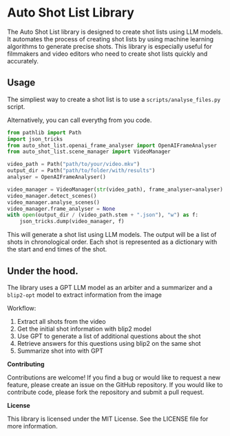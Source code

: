 # Auto Shot List Library

The Auto Shot List library is designed to create shot lists using LLM models. It automates the process of creating shot lists by using machine learning algorithms to generate precise shots. This library is especially useful for filmmakers and video editors who need to create shot lists quickly and accurately.

## Usage

The simpliest way to create a shot list is to use a `scripts/analyse_files.py` script.

Alternatively, you can call everythg from you code. 

```python
from pathlib import Path
import json_tricks
from auto_shot_list.openai_frame_analyser import OpenAIFrameAnalyser
from auto_shot_list.scene_manager import VideoManager

video_path = Path("path/to/your/video.mkv")
output_dir = Path("path/to/folder/with/results")
analyser = OpenAIFrameAnalyser()

video_manager = VideoManager(str(video_path), frame_analyser=analyser)
video_manager.detect_scenes()
video_manager.analyse_scenes()
video_manager.frame_analyser = None
with open(output_dir / (video_path.stem + ".json"), "w") as f: 
    json_tricks.dump(video_manager, f)
```

This will generate a shot list using LLM models. The output will be a list of shots in chronological order. Each shot is represented as a dictionary with the start and end times of the shot.


## Under the hood. 

The library uses a GPT LLM model as an arbiter and a summarizer and a `blip2-opt` model to extract 
information from the image

Workflow: 
1. Extract all shots from the video
2. Get the initial shot information with blip2 model
3. Use GPT to generate a list of additional questions about the shot
4. Retrieve answers for this questions using blip2 on the same shot
5. Summarize shot into with GPT


**Contributing**

Contributions are welcome! If you find a bug or would like to request a new feature, please create an issue on the GitHub repository. If you would like to contribute code, please fork the repository and submit a pull request.

**License**

This library is licensed under the MIT License. See the LICENSE file for more information.